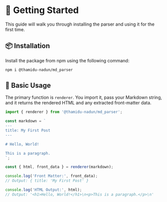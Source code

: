 # 🚀 Getting Started

This guide will walk you through installing the parser and using it for the first time.

## 📦 Installation

Install the package from npm using the following command:

```bash
npm i @thamidu-nadun/md_parser
```

## 📖 Basic Usage

The primary function is `renderer`. You import it, pass your Markdown string, and it returns the rendered HTML and any extracted front-matter data.

```javascript
import { renderer } from '@thamidu-nadun/md_parser';

const markdown = `
---
title: My First Post
---

# Hello, World!

This is a paragraph.
`;

const { html, front_data } = renderer(markdown);

console.log('Front Matter:', front_data);
// Output: { title: 'My First Post' }

console.log('HTML Output:', html);
// Output: '<h1>Hello, World!</h1>\n<p>This is a paragraph.</p>\n'
```

```